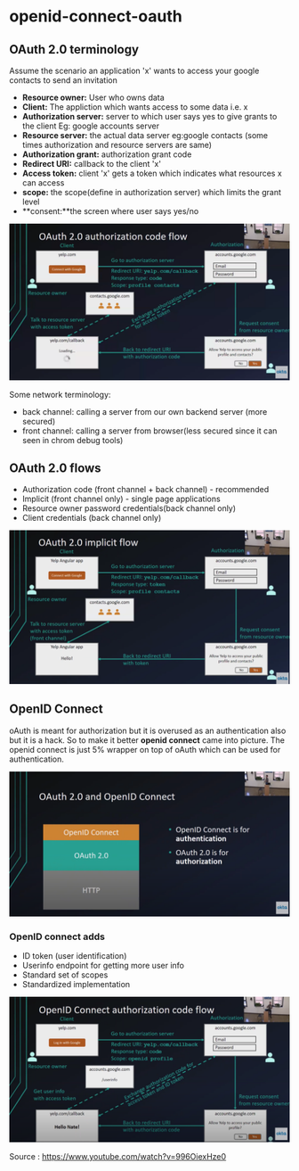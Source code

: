 # openid-connect-oauth

## OAuth 2.0 terminology
Assume the scenario an application 'x' wants to access your google contacts to send an invitation

* **Resource owner:** User who owns data
* **Client:** The appliction which wants access to some data i.e. x
* **Authorization server:** server to which user says yes to give grants to the client Eg: google accounts server
* **Resource server:** the actual data server eg:google contacts (some times authorization and resource servers are same)
* **Authorization grant:** authorization grant code
* **Redirect URI:** callback to the client 'x'
* **Access token:** client 'x' gets a token which indicates what resources x can access
* **scope:** the scope(define in authorization server) which limits the grant level
* **consent:**the screen where user says yes/no

![alt text](https://github.com/shivarach/openid-connect-oauth/blob/master/oatuh2Authorization.png?raw=true)

Some network terminology:
* back channel: calling a server from our own backend server (more secured)
* front channel: calling a server from browser(less secured since it can seen in chrom debug tools)

## OAuth 2.0 flows
* Authorization code (front channel + back channel) - recommended
* Implicit (front channel only) - single page applications
* Resource owner password credentials(back channel only)
* Client credentials (back channel only)

![alt text](https://github.com/shivarach/openid-connect-oauth/blob/master/oauth2ImplicitFlow.png?raw=true)

## OpenID Connect
oAuth is meant for authorization but it is overused as an authentication also but it is a hack. So to make it better **openid connect** came into picture. The openid connect is just 5% wrapper on top of oAuth which can be used for authentication.

![alt text](https://github.com/shivarach/openid-connect-oauth/blob/master/oauth2AndOpenIDConnect.png?raw=true)

### OpenID connect adds
* ID token (user identification)
* Userinfo endpoint for getting more user info
* Standard set of scopes
* Standardized implementation

![alt text](https://github.com/shivarach/openid-connect-oauth/blob/master/openIDConnectAuthorization.png?raw=true)


Source : https://www.youtube.com/watch?v=996OiexHze0
